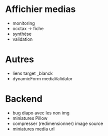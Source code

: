 # Affichier medias
- monitoring
- occtax -> fiche
- synthèse
- validation

# Autres
- liens target _blanck
- dynamicForm mediaValidator

# Backend 
- bug diapo avec les non img
- miniatures Pillow
- compresser (redimensionner) image source
- miniatures media url
